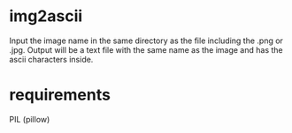 # img2ascii
Input the image name in the same directory as the file including the .png or .jpg.
Output will be a text file with the same name as the image and has the ascii characters inside. 


# requirements
PIL (pillow)
